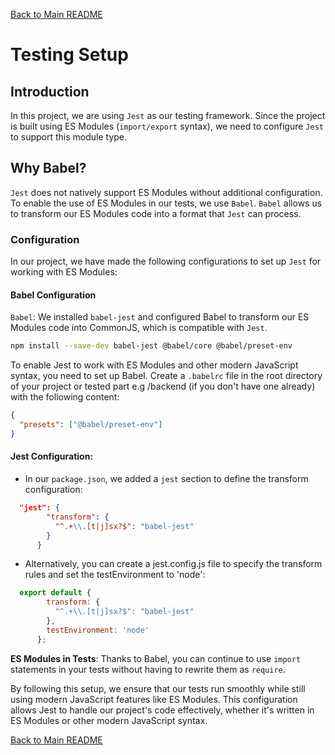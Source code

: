 [Back to Main README](../../../README.md)


# Testing Setup

## Introduction

In this project, we are using `Jest` as our testing framework. Since the project is built using ES Modules (`import/export` syntax), we need to configure `Jest` to support this module type.

## Why Babel?

`Jest` does not natively support ES Modules without additional configuration. To enable the use of ES Modules in our tests, we use `Babel`. `Babel` allows us to transform our ES Modules code into a format that `Jest` can process.

### Configuration

In our project, we have made the following configurations to set up `Jest` for working with ES Modules:

#### Babel Configuration

`Babel`: We installed `babel-jest` and configured Babel to transform our ES Modules code into CommonJS, which is compatible with `Jest`.

```bash
npm install --save-dev babel-jest @babel/core @babel/preset-env 
```

To enable Jest to work with ES Modules and other modern JavaScript syntax, you need to set up Babel. Create a `.babelrc` file in the root directory of your project or tested part e.g /backend (if you don't have one already) with the following content:

```json
{
  "presets": ["@babel/preset-env"]
}
```
#### Jest Configuration:

- In our `package.json`, we added a `jest` section to define the transform configuration:
```json
  "jest": {
        "transform": {
          "^.+\\.[t|j]sx?$": "babel-jest"
        }
      }
```
- Alternatively, you can create a jest.config.js file to specify the transform rules and set the testEnvironment to 'node':

```javascript
  export default {
        transform: {
          "^.+\\.[t|j]sx?$": "babel-jest"
        },
        testEnvironment: 'node'
      };
```

**ES Modules in Tests**: Thanks to Babel, you can continue to use `import` statements in your tests without having to rewrite them as `require`.

By following this setup, we ensure that our tests run smoothly while still using modern JavaScript features like ES Modules. This configuration allows Jest to handle our project's code effectively, whether it's written in ES Modules or other modern JavaScript syntax.


[Back to Main README](../../../README.md)